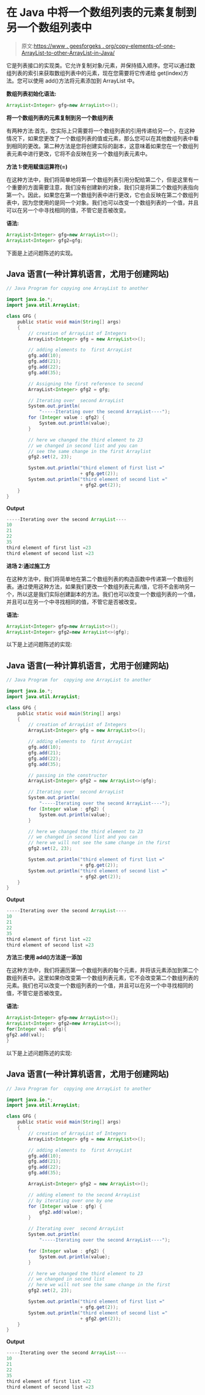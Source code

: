 # 在 Java 中将一个数组列表的元素复制到另一个数组列表中

> 原文:[https://www . geesforgeks . org/copy-elements-of-one-ArrayList-to-other-ArrayList-in-Java/](https://www.geeksforgeeks.org/copy-elements-of-one-arraylist-to-another-arraylist-in-java/)

它是列表接口的实现类。它允许复制对象/元素，并保持插入顺序。您可以通过数组列表的索引来获取数组列表中的元素，现在您需要将它传递给 get(index)方法。您可以使用 add()方法将元素添加到 ArrayList 中。

**数组列表初始化语法:**

```java
ArrayList<Integer> gfg=new ArrayList<>();
```

**将一个数组列表的元素复制到另一个数组列表**

有两种方法:首先，您实际上只需要将一个数组列表的引用传递给另一个，在这种情况下，如果您更改了一个数组列表的值或元素，那么您可以在其他数组列表中看到相同的更改。第二种方法是您将创建实际的副本，这意味着如果您在一个数组列表元素中进行更改，它将不会反映在另一个数组列表元素中。

**方法 1:使用赋值运算符(=)**

在这种方法中，我们将简单地将第一个数组列表引用分配给第二个，但是这里有一个重要的方面需要注意，我们没有创建新的对象，我们只是将第二个数组列表指向第一个。因此，如果您在第一个数组列表中进行更改，它也会反映在第二个数组列表中，因为您使用的是同一个对象。我们也可以改变一个数组列表的一个值，并且可以在另一个中寻找相同的值，不管它是否被改变。

**语法:**

```java
ArrayList<Integer> gfg=new ArrayList<>();
ArrayList<Integer> gfg2=gfg;
```

下面是上述问题陈述的实现。

## Java 语言(一种计算机语言，尤用于创建网站)

```java
// Java Program for copying one ArrayList to another

import java.io.*;
import java.util.ArrayList;

class GFG {
    public static void main(String[] args)
    {
        // creation of ArrayList of Integers
        ArrayList<Integer> gfg = new ArrayList<>();

        // adding elements to  first ArrayList
        gfg.add(10);
        gfg.add(21);
        gfg.add(22);
        gfg.add(35);

        // Assigning the first reference to second
        ArrayList<Integer> gfg2 = gfg;

        // Iterating over  second ArrayList
        System.out.println(
            "-----Iterating over the second ArrayList----");
        for (Integer value : gfg2) {
            System.out.println(value);
        }

        // here we changed the third element to 23
        // we changed in second list and you can
        // see the same change in the first Arraylist
        gfg2.set(2, 23);

        System.out.println("third element of first list ="
                           + gfg.get(2));
        System.out.println("third element of second list ="
                           + gfg2.get(2));
    }
}
```

**Output**

```java
-----Iterating over the second ArrayList----
10
21
22
35
third element of first list =23
third element of second list =23

```

**进场 2:通过施工方**

在这种方法中，我们将简单地在第二个数组列表的构造函数中传递第一个数组列表。通过使用这种方法，如果我们更改一个数组列表元素/值，它将不会影响另一个，所以这是我们实际创建副本的方法。我们也可以改变一个数组列表的一个值，并且可以在另一个中寻找相同的值，不管它是否被改变。

**语法:**

```java
ArrayList<Integer> gfg=new ArrayList<>();
ArrayList<Integer> gfg2=new ArrayList<>(gfg);
```

以下是上述问题陈述的实现:

## Java 语言(一种计算机语言，尤用于创建网站)

```java
// Java Program for  copying one ArrayList to another

import java.io.*;
import java.util.ArrayList;

class GFG {
    public static void main(String[] args)
    {
        // creation of ArrayList of Integers
        ArrayList<Integer> gfg = new ArrayList<>();

        // adding elements to  first ArrayList
        gfg.add(10);
        gfg.add(21);
        gfg.add(22);
        gfg.add(35);

        // passing in the constructor
        ArrayList<Integer> gfg2 = new ArrayList<>(gfg);

        // Iterating over  second ArrayList
        System.out.println(
            "-----Iterating over the second ArrayList----");
        for (Integer value : gfg2) {
            System.out.println(value);
        }

        // here we changed the third element to 23
        // we changed in second list and you can
        // here we will not see the same change in the first
        gfg2.set(2, 23);

        System.out.println("third element of first list ="
                           + gfg.get(2));
        System.out.println("third element of second list ="
                           + gfg2.get(2));
    }
}
```

**Output**

```java
-----Iterating over the second ArrayList----
10
21
22
35
third element of first list =22
third element of second list =23

```

**方法三:使用 add()方法逐一添加**

在这种方法中，我们将遍历第一个数组列表的每个元素，并将该元素添加到第二个数组列表中。这里如果你改变第一个数组列表元素，它不会改变第二个数组列表的元素。我们也可以改变一个数组列表的一个值，并且可以在另一个中寻找相同的值，不管它是否被改变。

**语法:**

```java
ArrayList<Integer> gfg=new ArrayList<>();
ArrayList<Integer> gfg2=new ArrayList<>();
for(Integer val: gfg){
gfg2.add(val);
}
```

以下是上述问题陈述的实现:

## Java 语言(一种计算机语言，尤用于创建网站)

```java
// Java Program for  copying one ArrayList to another

import java.io.*;
import java.util.ArrayList;

class GFG {
    public static void main(String[] args)
    {
        // creation of ArrayList of Integers
        ArrayList<Integer> gfg = new ArrayList<>();

        // adding elements to  first ArrayList
        gfg.add(10);
        gfg.add(21);
        gfg.add(22);
        gfg.add(35);

        ArrayList<Integer> gfg2 = new ArrayList<>();

        // adding element to the second ArrayList
        // by iterating over one by one
        for (Integer value : gfg) {
            gfg2.add(value);
        }

        // Iterating over  second ArrayList
        System.out.println(
            "-----Iterating over the second ArrayList----");

        for (Integer value : gfg2) {
            System.out.println(value);
        }

        // here we changed the third element to 23
        // we changed in second list
        // here we will not see the same change in the first
        gfg2.set(2, 23);

        System.out.println("third element of first list ="
                           + gfg.get(2));
        System.out.println("third element of second list ="
                           + gfg2.get(2));
    }
}
```

**Output**

```java
-----Iterating over the second ArrayList----
10
21
22
35
third element of first list =22
third element of second list =23

```
